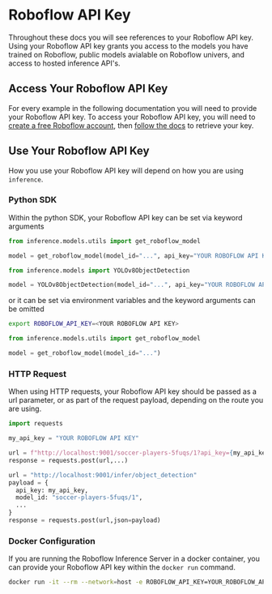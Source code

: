# Roboflow API Key
Throughout these docs you will see references to your Roboflow API key. Using your Roboflow API key grants you access to the models you have trained on Roboflow, public models avialable on Roboflow univers, and access to hosted inference API's.

## Access Your Roboflow API Key

For every example in the following documentation you will need to provide your Roboflow API key. To access your Roboflow API key, you will need to [create a free Roboflow account](https://app.roboflow.com), then [follow the docs](https://docs.roboflow.com/api-reference/authentication) to retrieve your key.

## Use Your Roboflow API Key

How you use your Roboflow API key will depend on how you are using `inference`.
### Python SDK
 Within the python SDK, your Roboflow API key can be set via keyword arguments

```python
from inference.models.utils import get_roboflow_model

model = get_roboflow_model(model_id="...", api_key="YOUR ROBOFLOW API KEY")

from inference.models import YOLOv8ObjectDetection

model = YOLOv8ObjectDetection(model_id="...", api_key="YOUR ROBOFLOW API KEY")
```

or it can be set via environment variables and the keyword arguments can be omitted

```bash
export ROBOFLOW_API_KEY=<YOUR ROBOFLOW API KEY>
```

```python
from inference.models.utils import get_roboflow_model

model = get_roboflow_model(model_id="...")
 ```

### HTTP Request
When using HTTP requests, your Roboflow API key should be passed as a url parameter, or as part of the request payload, depending on the route you are using.
```python
import requests

my_api_key = "YOUR ROBOFLOW API KEY"

url = f"http://localhost:9001/soccer-players-5fuqs/1?api_key={my_api_key}"
response = requests.post(url,...)

url = "http://localhost:9001/infer/object_detection"
payload = {
  api_key: my_api_key,
  model_id: "soccer-players-5fuqs/1",
  ...
}
response = requests.post(url,json=payload)
```

### Docker Configuration
If you are running the Roboflow Inference Server in a docker container, you can provide your Roboflow API key within the `docker run` command.

```bash
docker run -it --rm --network=host -e ROBOFLOW_API_KEY=YOUR_ROBOFLOW_API_KEY roboflow/roboflow-inference-server-cpu:latest
```